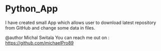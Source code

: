 # Python_App
I have created small App which allows user to download latest repository from GitHub and change some data in files.

@author Michal Switala
You can reach me out on : https://github.com/michaelPro89
